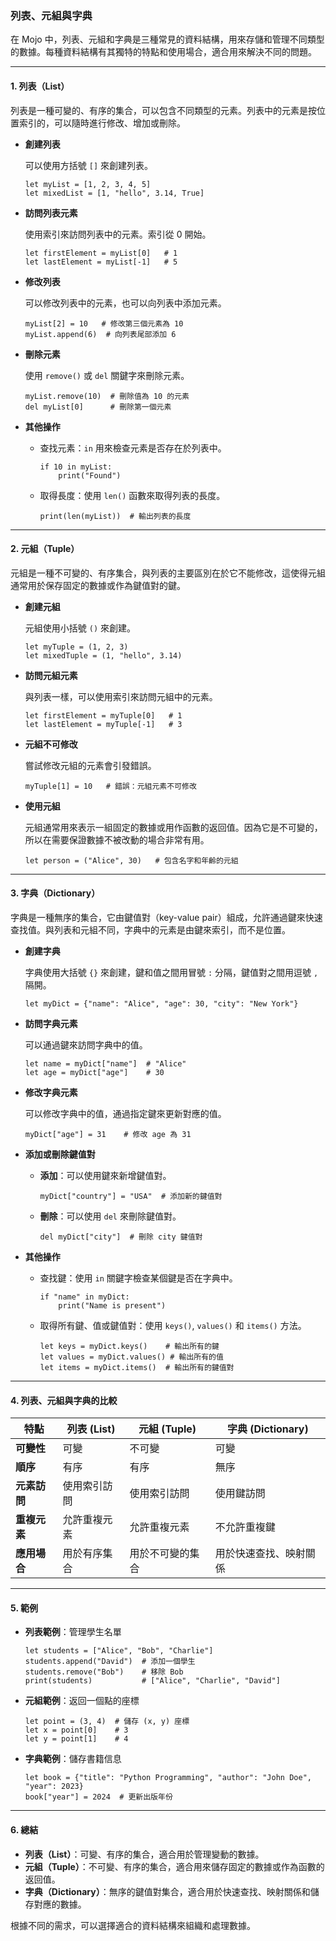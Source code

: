 ### **列表、元組與字典**

在 Mojo 中，列表、元組和字典是三種常見的資料結構，用來存儲和管理不同類型的數據。每種資料結構有其獨特的特點和使用場合，適合用來解決不同的問題。

---

#### **1. 列表（List）**

列表是一種可變的、有序的集合，可以包含不同類型的元素。列表中的元素是按位置索引的，可以隨時進行修改、增加或刪除。

- **創建列表**

  可以使用方括號 `[]` 來創建列表。

  ```mojo
  let myList = [1, 2, 3, 4, 5]
  let mixedList = [1, "hello", 3.14, True]
  ```

- **訪問列表元素**

  使用索引來訪問列表中的元素。索引從 0 開始。

  ```mojo
  let firstElement = myList[0]   # 1
  let lastElement = myList[-1]   # 5
  ```

- **修改列表**

  可以修改列表中的元素，也可以向列表中添加元素。

  ```mojo
  myList[2] = 10   # 修改第三個元素為 10
  myList.append(6)  # 向列表尾部添加 6
  ```

- **刪除元素**

  使用 `remove()` 或 `del` 關鍵字來刪除元素。

  ```mojo
  myList.remove(10)  # 刪除值為 10 的元素
  del myList[0]      # 刪除第一個元素
  ```

- **其他操作**

  - 查找元素：`in` 用來檢查元素是否存在於列表中。
  
    ```mojo
    if 10 in myList:
        print("Found")
    ```

  - 取得長度：使用 `len()` 函數來取得列表的長度。
  
    ```mojo
    print(len(myList))  # 輸出列表的長度
    ```

---

#### **2. 元組（Tuple）**

元組是一種不可變的、有序集合，與列表的主要區別在於它不能修改，這使得元組通常用於保存固定的數據或作為鍵值對的鍵。

- **創建元組**

  元組使用小括號 `()` 來創建。

  ```mojo
  let myTuple = (1, 2, 3)
  let mixedTuple = (1, "hello", 3.14)
  ```

- **訪問元組元素**

  與列表一樣，可以使用索引來訪問元組中的元素。

  ```mojo
  let firstElement = myTuple[0]   # 1
  let lastElement = myTuple[-1]   # 3
  ```

- **元組不可修改**

  嘗試修改元組的元素會引發錯誤。

  ```mojo
  myTuple[1] = 10   # 錯誤：元組元素不可修改
  ```

- **使用元組**

  元組通常用來表示一組固定的數據或用作函數的返回值。因為它是不可變的，所以在需要保證數據不被改動的場合非常有用。

  ```mojo
  let person = ("Alice", 30)   # 包含名字和年齡的元組
  ```

---

#### **3. 字典（Dictionary）**

字典是一種無序的集合，它由鍵值對（key-value pair）組成，允許通過鍵來快速查找值。與列表和元組不同，字典中的元素是由鍵來索引，而不是位置。

- **創建字典**

  字典使用大括號 `{}` 來創建，鍵和值之間用冒號 `:` 分隔，鍵值對之間用逗號 `,` 隔開。

  ```mojo
  let myDict = {"name": "Alice", "age": 30, "city": "New York"}
  ```

- **訪問字典元素**

  可以通過鍵來訪問字典中的值。

  ```mojo
  let name = myDict["name"]  # "Alice"
  let age = myDict["age"]    # 30
  ```

- **修改字典元素**

  可以修改字典中的值，通過指定鍵來更新對應的值。

  ```mojo
  myDict["age"] = 31    # 修改 age 為 31
  ```

- **添加或刪除鍵值對**

  - **添加**：可以使用鍵來新增鍵值對。
  
    ```mojo
    myDict["country"] = "USA"  # 添加新的鍵值對
    ```

  - **刪除**：可以使用 `del` 來刪除鍵值對。
  
    ```mojo
    del myDict["city"]  # 刪除 city 鍵值對
    ```

- **其他操作**

  - 查找鍵：使用 `in` 關鍵字檢查某個鍵是否在字典中。

    ```mojo
    if "name" in myDict:
        print("Name is present")
    ```

  - 取得所有鍵、值或鍵值對：使用 `keys()`, `values()` 和 `items()` 方法。

    ```mojo
    let keys = myDict.keys()    # 輸出所有的鍵
    let values = myDict.values() # 輸出所有的值
    let items = myDict.items()  # 輸出所有的鍵值對
    ```

---

#### **4. 列表、元組與字典的比較**

| 特點          | 列表 (List)        | 元組 (Tuple)       | 字典 (Dictionary)       |
|---------------|---------------------|--------------------|------------------------|
| **可變性**    | 可變                | 不可變             | 可變                   |
| **順序**      | 有序                | 有序               | 無序                   |
| **元素訪問**  | 使用索引訪問        | 使用索引訪問       | 使用鍵訪問             |
| **重複元素**  | 允許重複元素        | 允許重複元素       | 不允許重複鍵           |
| **應用場合**  | 用於有序集合        | 用於不可變的集合   | 用於快速查找、映射關係 |

---

#### **5. 範例**

- **列表範例**：管理學生名單

  ```mojo
  let students = ["Alice", "Bob", "Charlie"]
  students.append("David")  # 添加一個學生
  students.remove("Bob")    # 移除 Bob
  print(students)           # ["Alice", "Charlie", "David"]
  ```

- **元組範例**：返回一個點的座標

  ```mojo
  let point = (3, 4)  # 儲存 (x, y) 座標
  let x = point[0]    # 3
  let y = point[1]    # 4
  ```

- **字典範例**：儲存書籍信息

  ```mojo
  let book = {"title": "Python Programming", "author": "John Doe", "year": 2023}
  book["year"] = 2024  # 更新出版年份
  ```

---

#### **6. 總結**

- **列表（List）**：可變、有序的集合，適合用於管理變動的數據。
- **元組（Tuple）**：不可變、有序的集合，適合用來儲存固定的數據或作為函數的返回值。
- **字典（Dictionary）**：無序的鍵值對集合，適合用於快速查找、映射關係和儲存對應的數據。

根據不同的需求，可以選擇適合的資料結構來組織和處理數據。